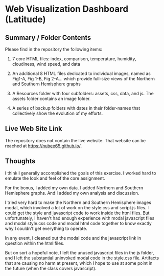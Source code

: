 # Web Visualization Dashboard (Latitude)

## Summary / Folder Contents

Please find in the repository the following items:

1. 7 core HTML files: index, comparison, temperature, humidity, cloudiness, wind speed, and data

2. An additional 8 HTML files dedicated to individual images, named as Fig1-A, Fig 1-B, Fig 2-A... which provide full-size views of the Northern and Southern Hemisphere graphs

3. A Resources folder with four subfolders: assets, css, data, and js.  The assets folder contains an image folder.

4. A series of backup folders with dates in their folder-names that collectively show the evolution of my efforts.


## Live Web Site Link

The repository does not contain the live website.  That website can be reached at https://nubee65.github.io/.


## Thoughts

I think I generally accomplished the goals of this exercise.  I worked hard to emulate the look and feel of the core assignment.

For the bonus, I added my own data.  I added Northern and Southern Hemisphere graphs.  And I added my own analysis and discussion.

I tried very hard to make the Northern and Southern Hemisphere images modal, which involved a lot of work on the style.css and script.js files.  I could get the style and javascript code to work inside the html files.  But unfortunately, I haven't had enough experience with modal javascript files and modal style.css code and modal html code together to know exactly why I couldn't get everything to operate.

In any event, I cleaned out the modal code and the javascript link in question within the html files.

But on sort a hopeful note, I left the unused javascript files in the js folder, and I left the substantial uninvoked modal code in the style.css file.  Artifacts that are causing no harm at present, which I hope to use at some point in the future (when the class covers javascript).

